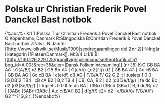 # Polska ur Christian Frederik  Povel Danckel Bast notbok

{%abc%}
X:1
T:Polska 
T:ur Christian Frederik & Povel Danckel Bast notbok
O:Köpenhamn, Danmark
R:Slängpolska
B:Christian Frederik & Povel Danckel Bast notbok
Z:Nils L
N:Jämför [[http://www.folkwiki.se/Musik/1909|sexdregasamlingen del 2 nr 2]]
N:Ingår i kategorin [[Platser/Danmark]].
M:3/4
L:1/8
B:[[http://130.226.229.125/grundtvig/spillemand/seStepGrafik.cfm?bog_id=A:008&rec=35&ejer=|Dansk Folkemindesamling]] (nr 35)
K:G
GB BA AG | G(A/B/) c2 B2 | GB BA AG | G(c/d/) (,e2{fe}) d2 | GB BA AG | 
Gc cB BA | GB BA AG | Gc cB BA | c(e/d/) cB AG | F/G/A/F/ G2 G,2 :: 
I:tuplets 1 0 0
[G,DB]2 TB4 | cB cA B2 | B,2 TB,4 | CB, CA, B,2 | d2 (d3(3e/f/g/) | fe dc Bc | d2 (d3(3e/f/g/) | 
I:tuplets 0 0 0
fe dc BA | (3Bcd (3Bcd (3Bcd | B,d dc/B/ c2 | (3ABc (3ABc (3ABc | A,c c(B/A/) B2 | 
d(g/f/) e2> d2 | c/B/A/G/ F/G/A/F/ G2 "^?"G,2 :|
{%endabc%}
